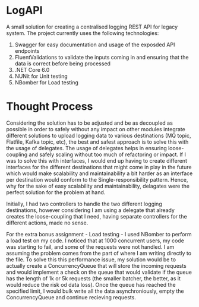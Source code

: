 # LogAPI
A small solution for creating a centralised logging REST API for legacy system. 
The project currently uses the following technologies:
1. Swagger for easy documentation and usage of the exposded API endpoints
2. FluentValidations to validate the inputs coming in and ensuring that the data is correct before being processed
3. .NET Core 6.0
4. NUNit for Unit testing
5. NBomber for Load testing

# Thought Process
Considering the solution has to be adjusted and be as decoupled as possible in order to safely without any impact on other modules integrate different solutions
to upload logging data to various destinations (MQ topic, Flatfile, Kafka topic, etc), the best and safest approach is to solve this with the usage of 
delegates. 
The usage of delegates helps in ensuring loose-coupling and safely scaling without too much of refactoring or impact. 
If I was to solve this with interfaces, I would end up having to create different interfaces for the different destinations that might come in play in the future
which would make scalability and maintainability a bit harder as an interface per destination would conform to the Single-responsibility pattern. Hence, why
for the sake of easy scalability and maintainability, delagates were the perfect solution for the problem at hand.

Initially, I had two controllers to handle the two different logging destinations, however considering I am using a delegate that already creates the loose-coupling that I need,
having separate controllers for the different actions, made no sense.

For the extra bonus assignment - Load testing - I used NBomber to perform a load test on my code. I noticed that at 1000 concurrent users, my code was starting to fail,
and some of the requests were not handled. I am assuming the problem comes from the part of where I am writing directly to the file. To solve this this performance issue,
my solution would be to actually create a ConcurrencyQueue that will store the incoming requests and would implement a check on the queue that would validate
if the queue has the length of 1k or 5k requests (the smaller batcher, the better, as it would reduce the risk od data loss). Once the queue has reached the specified limit,
I would bulk write all the data asynchroniously, empty the ConcurrencyQueue and continue recieving requests.
